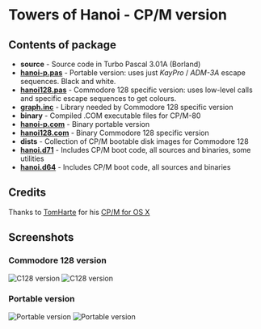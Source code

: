 # Towers of Hanoi - CP/M version
## Contents of package
- **source** - Source code in Turbo Pascal 3.01A (Borland)
 - [**hanoi-p.pas**](https://github.com/sblendorio/hanoi-cpm/blob/master/source/hanoi-p.pas) - Portable version: uses just *KayPro* / *ADM-3A* escape sequences. Black and white.
 - [**hanoi128.pas**](https://github.com/sblendorio/hanoi-cpm/blob/master/source/hanoi128.pas) - Commodore 128 specific version: uses low-level calls and specific escape sequences to get colours.
 - [**graph.inc**](https://github.com/sblendorio/hanoi-cpm/blob/master/source/graph.inc) - Library needed by Commodore 128 specific version
- **binary** - Compiled .COM executable files for CP/M-80
 - [**hanoi-p.com**](https://github.com/sblendorio/hanoi-cpm/raw/master/binary/hanoi-p.com) - Binary portable version
 - [**hanoi128.com**](https://github.com/sblendorio/hanoi-cpm/raw/master/binary/hanoi128.com) - Binary Commodore 128 specific version
- **dists** - Collection of CP/M bootable disk images for Commodore 128
 - [**hanoi.d71**](https://github.com/sblendorio/hanoi-cpm/raw/master/dists/hanoi.d71) - Includes CP/M boot code, all sources and binaries, some utilities
 - [**hanoi.d64**](https://github.com/sblendorio/hanoi-cpm/raw/master/dists/hanoi.d64) - Includes CP/M boot code, all sources and binaries

## Credits
Thanks to [TomHarte](https://github.com/TomHarte) for his [CP/M for OS X](https://github.com/TomHarte/CP-M-for-OS-X)

## Screenshots
### Commodore 128 version
![C128 version](http://www.sblendorio.eu/images/hanoi-128-1.png) ![C128 version](http://www.sblendorio.eu/images/hanoi-128-2.png)
### Portable version
![Portable version](http://www.sblendorio.eu/images/hanoi-p-1.png) ![Portable version](http://www.sblendorio.eu/images/hanoi-p-2.png)
